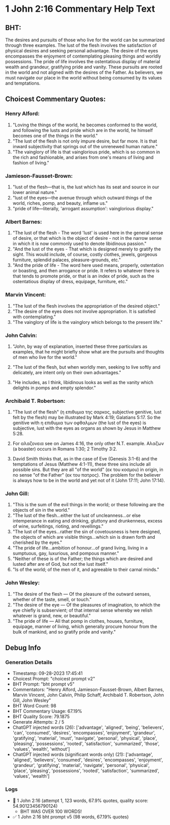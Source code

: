 # 1 John 2:16 Commentary Help Text

## BHT:
The desires and pursuits of those who live for the world can be summarized through three examples. The lust of the flesh involves the satisfaction of physical desires and seeking personal advantage. The desire of the eyes encompasses the enjoyment of contemplating pleasing things and worldly possessions. The pride of life involves the ostentatious display of material wealth and grandeur, gratifying pride and vanity. These pursuits are rooted in the world and not aligned with the desires of the Father. As believers, we must navigate our place in the world without being consumed by its values and temptations.

## Choicest Commentary Quotes:
### Henry Alford:
1. "Loving the things of the world, he becomes conformed to the world, and following the lusts and pride which are in the world, he himself becomes one of the things in the world."
2. "The lust of the flesh is not only impure desire, but far more. It is that inward subjectivity that springs out of the unrenewed human nature."
3. "The vainglory of life is that vainglorious pride, which is so common in the rich and fashionable, and arises from one's means of living and fashion of living."

### Jamieson-Fausset-Brown:
1. "lust of the flesh—that is, the lust which has its seat and source in our lower animal nature."
2. "lust of the eyes—the avenue through which outward things of the world, riches, pomp, and beauty, inflame us."
3. "pride of life—literally, 'arrogant assumption': vainglorious display."

### Albert Barnes:
1. "The lust of the flesh - The word 'lust' is used here in the general sense of desire, or that which is the object of desire - not in the narrow sense in which it is now commonly used to denote libidinous passion."
2. "And the lust of the eyes - That which is designed merely to gratify the sight. This would include, of course, costly clothes, jewels, gorgeous furniture, splendid palaces, pleasure-grounds, etc."
3. "And the pride of life - The word here used means, properly, ostentation or boasting, and then arrogance or pride. It refers to whatever there is that tends to promote pride, or that is an index of pride, such as the ostentatious display of dress, equipage, furniture, etc."

### Marvin Vincent:
1. "The lust of the flesh involves the appropriation of the desired object."
2. "The desire of the eyes does not involve appropriation. It is satisfied with contemplating."
3. "The vainglory of life is the vainglory which belongs to the present life."

### John Calvin:
1. "John, by way of explanation, inserted these three particulars as examples, that he might briefly show what are the pursuits and thoughts of men who live for the world."
 
2. "The lust of the flesh, but when worldly men, seeking to live softly and delicately, are intent only on their own advantages."
3. "He includes, as I think, libidinous looks as well as the vanity which delights in pomps and empty splendor."

### Archibald T. Robertson:
1. "The lust of the flesh" (η επιθυμια της σαρκος, subjective genitive, lust felt by the flesh) may be illustrated by Mark 4:19; Galatians 5:17. So the genitive with η επιθυμια των οφθαλμων (the lust of the eyes) is subjective, lust with the eyes as organs as shown by Jesus in Matthew 5:28. 

2. For αλαζονεια see on James 4:16, the only other N.T. example. Αλαζων (a boaster) occurs in Romans 1:30; 2 Timothy 3:2.
3. David Smith thinks that, as in the case of Eve (Genesis 3:1-6) and the temptations of Jesus (Matthew 4:1-11), these three sins include all possible sins. But they are all "of the world" (εκ του κοσμου) in origin, in no sense "of the Father" (εκ του πατρος). The problem for the believer is always how to be in the world and yet not of it (John 17:11; John 17:14).

### John Gill:
1. "This is the sum of the evil things in the world; or these following are the objects of sin in the world."
2. "The lust of the flesh...either the lust of uncleanness...or else intemperance in eating and drinking, gluttony and drunkenness, excess of wine, surfeitings, rioting, and revellings."
3. "The lust of the eyes...rather the sin of covetousness is here designed, the objects of which are visible things...which sin is drawn forth and cherished by the eyes."
4. "The pride of life...ambition of honour...of grand living, living in a sumptuous, gay, luxurious, and pompous manner."
5. "Neither of these is of the Father; the things which are desired and lusted after are of God, but not the lust itself."
6. "Is of the world; of the men of it, and agreeable to their carnal minds."

### John Wesley:
1. "The desire of the flesh — Of the pleasure of the outward senses, whether of the taste, smell, or touch."
2. "The desire of the eye — Of the pleasures of imagination, to which the eye chiefly is subservient; of that internal sense whereby we relish whatever is grand, new, or beautiful."
3. "The pride of life — All that pomp in clothes, houses, furniture, equipage, manner of living, which generally procure honour from the bulk of mankind, and so gratify pride and vanity."


## Debug Info
### Generation Details
- Timestamp: 09-28-2023 17:45:41
- Choicest Prompt: "choicest prompt v2"
- BHT Prompt: "bht prompt v5"
- Commentators: "Henry Alford, Jamieson-Fausset-Brown, Albert Barnes, Marvin Vincent, John Calvin, Philip Schaff, Archibald T. Robertson, John Gill, John Wesley"
- BHT Word Count: 98
- BHT Commentary Usage: 67.19%
- BHT Quality Score: 79.1875
- Generate Attempts: 2 / 5
- ChatGPT injected words (26):
	['advantage', 'aligned', 'being', 'believers', 'can', 'consumed', 'desires', 'encompasses', 'enjoyment', 'grandeur', 'gratifying', 'material', 'must', 'navigate', 'personal', 'physical', 'place', 'pleasing', 'possessions', 'rooted', 'satisfaction', 'summarized', 'those', 'values', 'wealth', 'without']
- ChatGPT injected words (significant words only) (21):
	['advantage', 'aligned', 'believers', 'consumed', 'desires', 'encompasses', 'enjoyment', 'grandeur', 'gratifying', 'material', 'navigate', 'personal', 'physical', 'place', 'pleasing', 'possessions', 'rooted', 'satisfaction', 'summarized', 'values', 'wealth']

### Logs
- 🔄 1 John 2:16 (attempt 1, 123 words, 67.9% quotes, quality score: 54.90123456790124) 
	- BHT WAS OVER 100 WORDS!
- ✅ 1 John 2:16 bht prompt v5 (98 words, 67.19% quotes)